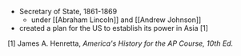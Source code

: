 - Secretary of State, 1861-1869
	- under [[Abraham Lincoln]] and [[Andrew Johnson]]
- created a plan for the US to establish its power in Asia [1]

[1] James A. Henretta, *America's History for the AP Course, 10th Ed.*